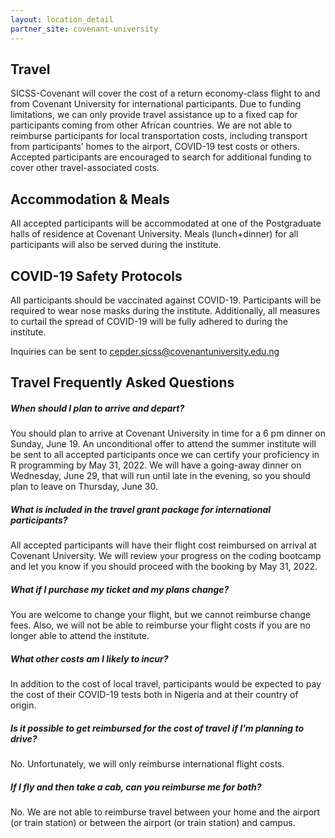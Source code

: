 ```yaml
---
layout: location_detail
partner_site: covenant-university
---
```



## Travel 

SICSS-Covenant will cover the cost of a return economy-class flight to and from Covenant University for international participants. Due to funding limitations, we can only provide travel assistance up to a fixed cap for participants coming from other African countries. We are not able to reimburse participants for local transportation costs, including transport from participants’ homes to the airport, COVID-19 test costs or others. Accepted participants are encouraged to search for additional funding to cover other travel-associated costs.

## Accommodation & Meals

All accepted participants will be accommodated at one of the Postgraduate halls of residence at Covenant University. Meals (lunch+dinner) for all participants will also be served during the institute.


## COVID-19 Safety Protocols

All participants should be vaccinated against COVID-19. Participants will be required to wear nose masks during the institute. Additionally, all measures to curtail the spread of COVID-19 will be fully adhered to during the institute.

Inquiries can be sent to [cepder.sicss@covenantuniversity.edu.ng](cepder.sicss@covenantuniversity.edu.ng)


## Travel Frequently Asked Questions


##### When should I plan to arrive and depart?

You should plan to arrive at Covenant University in time for a 6 pm dinner on Sunday, June 19. An unconditional offer to attend the summer institute will be sent to all accepted participants once we can certify your proficiency in R programming by May 31, 2022. We will have a going-away dinner on Wednesday, June 29, that will run until late in the evening, so you should plan to leave on Thursday, June 30.

##### What is included in the travel grant package for international participants?

All accepted participants will have their flight cost reimbursed on arrival at Covenant University. We will review your progress on the coding bootcamp and let you know if you should proceed with the booking by May 31, 2022.

##### What if I purchase my ticket and my plans change?

You are welcome to change your flight, but we cannot reimburse change fees. Also, we will not be able to reimburse your flight costs if you are no longer able to attend the institute.

##### What other costs am I likely to incur?

In addition to the cost of local travel, participants would be expected to pay the cost of their COVID-19 tests both in Nigeria and at their country of origin.

##### Is it possible to get reimbursed for the cost of travel if I’m planning to drive?

No. Unfortunately, we will only reimburse international flight costs.

##### If I fly and then take a cab, can you reimburse me for both?

No. We are not able to reimburse travel between your home and the airport (or train station) or between the airport (or train station) and campus.

